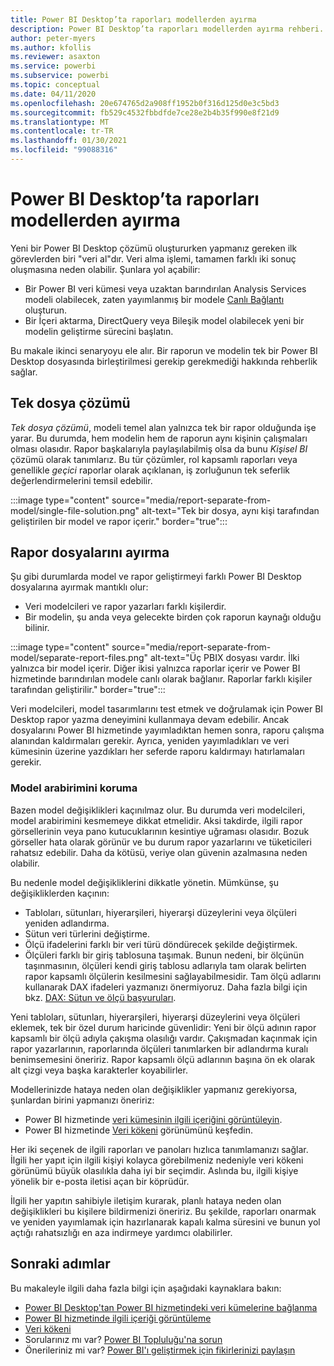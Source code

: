 ```yaml
---
title: Power BI Desktop’ta raporları modellerden ayırma
description: Power BI Desktop’ta raporları modellerden ayırma rehberi.
author: peter-myers
ms.author: kfollis
ms.reviewer: asaxton
ms.service: powerbi
ms.subservice: powerbi
ms.topic: conceptual
ms.date: 04/11/2020
ms.openlocfilehash: 20e674765d2a908ff1952b0f316d125d0e3c5bd3
ms.sourcegitcommit: fb529c4532fbbdfde7ce28e2b4b35f990e8f21d9
ms.translationtype: MT
ms.contentlocale: tr-TR
ms.lasthandoff: 01/30/2021
ms.locfileid: "99088316"
---
```

# <a name="separate-reports-from-models-in-power-bi-desktop"></a>Power BI Desktop’ta raporları modellerden ayırma

Yeni bir Power BI Desktop çözümü oluştururken yapmanız gereken ilk görevlerden biri "veri al"dır. Veri alma işlemi, tamamen farklı iki sonuç oluşmasına neden olabilir. Şunlara yol açabilir:

- Bir Power BI veri kümesi veya uzaktan barındırılan Analysis Services modeli olabilecek, zaten yayımlanmış bir modele [Canlı Bağlantı](../connect-data/desktop-report-lifecycle-datasets.md) oluşturun.
- Bir İçeri aktarma, DirectQuery veya Bileşik model olabilecek yeni bir modelin geliştirme sürecini başlatın.

Bu makale ikinci senaryoyu ele alır. Bir raporun ve modelin tek bir Power BI Desktop dosyasında birleştirilmesi gerekip gerekmediği hakkında rehberlik sağlar.

## <a name="single-file-solution"></a>Tek dosya çözümü

_Tek dosya çözümü_, modeli temel alan yalnızca tek bir rapor olduğunda işe yarar. Bu durumda, hem modelin hem de raporun aynı kişinin çalışmaları olması olasıdır. Rapor başkalarıyla paylaşılabilmiş olsa da bunu _Kişisel BI_ çözümü olarak tanımlarız. Bu tür çözümler, rol kapsamlı raporları veya genellikle _geçici_ raporlar olarak açıklanan, iş zorluğunun tek seferlik değerlendirmelerini temsil edebilir.

:::image type="content" source="media/report-separate-from-model/single-file-solution.png" alt-text="Tek bir dosya, aynı kişi tarafından geliştirilen bir model ve rapor içerir." border="true":::

## <a name="separate-report-files"></a>Rapor dosyalarını ayırma

Şu gibi durumlarda model ve rapor geliştirmeyi farklı Power BI Desktop dosyalarına ayırmak mantıklı olur:

- Veri modelcileri ve rapor yazarları farklı kişilerdir.
- Bir modelin, şu anda veya gelecekte birden çok raporun kaynağı olduğu bilinir.

:::image type="content" source="media/report-separate-from-model/separate-report-files.png" alt-text="Üç PBIX dosyası vardır. İlki yalnızca bir model içerir. Diğer ikisi yalnızca raporlar içerir ve Power BI hizmetinde barındırılan modele canlı olarak bağlanır. Raporlar farklı kişiler tarafından geliştirilir." border="true":::

Veri modelcileri, model tasarımlarını test etmek ve doğrulamak için Power BI Desktop rapor yazma deneyimini kullanmaya devam edebilir. Ancak dosyalarını Power BI hizmetinde yayımladıktan hemen sonra, raporu çalışma alanından kaldırmaları gerekir. Ayrıca, yeniden yayımladıkları ve veri kümesinin üzerine yazdıkları her seferde raporu kaldırmayı hatırlamaları gerekir.

### <a name="preserve-the-model-interface"></a>Model arabirimini koruma

Bazen model değişiklikleri kaçınılmaz olur. Bu durumda veri modelcileri, model arabirimini kesmemeye dikkat etmelidir. Aksi takdirde, ilgili rapor görsellerinin veya pano kutucuklarının kesintiye uğraması olasıdır. Bozuk görseller hata olarak görünür ve bu durum rapor yazarlarını ve tüketicileri rahatsız edebilir. Daha da kötüsü, veriye olan güvenin azalmasına neden olabilir.

Bu nedenle model değişikliklerini dikkatle yönetin. Mümkünse, şu değişikliklerden kaçının:

- Tabloları, sütunları, hiyerarşileri, hiyerarşi düzeylerini veya ölçüleri yeniden adlandırma.
- Sütun veri türlerini değiştirme.
- Ölçü ifadelerini farklı bir veri türü döndürecek şekilde değiştirmek.
- Ölçüleri farklı bir giriş tablosuna taşımak. Bunun nedeni, bir ölçünün taşınmasının, ölçüleri kendi giriş tablosu adlarıyla tam olarak belirten rapor kapsamlı ölçülerin kesilmesini sağlayabilmesidir. Tam ölçü adlarını kullanarak DAX ifadeleri yazmanızı önermiyoruz. Daha fazla bilgi için bkz. [DAX: Sütun ve ölçü başvuruları](dax-column-measure-references.md).

Yeni tabloları, sütunları, hiyerarşileri, hiyerarşi düzeylerini veya ölçüleri eklemek, tek bir özel durum haricinde güvenlidir: Yeni bir ölçü adının rapor kapsamlı bir ölçü adıyla çakışma olasılığı vardır. Çakışmadan kaçınmak için rapor yazarlarının, raporlarında ölçüleri tanımlarken bir adlandırma kuralı benimsemesini öneririz. Rapor kapsamlı ölçü adlarının başına ön ek olarak alt çizgi veya başka karakterler koyabilirler.

Modellerinizde hataya neden olan değişiklikler yapmanız gerekiyorsa, şunlardan birini yapmanızı öneririz:

- Power BI hizmetinde [veri kümesinin ilgili içeriğini görüntüleyin](../consumer/end-user-related.md).
- Power BI hizmetinde [Veri kökeni](../collaborate-share/service-data-lineage.md) görünümünü keşfedin.

Her iki seçenek de ilgili raporları ve panoları hızlıca tanımlamanızı sağlar. İlgili her yapıt için ilgili kişiyi kolayca görebilmeniz nedeniyle veri kökeni görünümü büyük olasılıkla daha iyi bir seçimdir. Aslında bu, ilgili kişiye yönelik bir e-posta iletisi açan bir köprüdür.

İlgili her yapıtın sahibiyle iletişim kurarak, planlı hataya neden olan değişiklikleri bu kişilere bildirmenizi öneririz. Bu şekilde, raporları onarmak ve yeniden yayımlamak için hazırlanarak kapalı kalma süresini ve bunun yol açtığı rahatsızlığı en aza indirmeye yardımcı olabilirler.

## <a name="next-steps"></a>Sonraki adımlar

Bu makaleyle ilgili daha fazla bilgi için aşağıdaki kaynaklara bakın:

- [Power BI Desktop'tan Power BI hizmetindeki veri kümelerine bağlanma](../connect-data/desktop-report-lifecycle-datasets.md)
- [Power BI hizmetinde ilgili içeriği görüntüleme](../consumer/end-user-related.md)
- [Veri kökeni](../collaborate-share/service-data-lineage.md)
- Sorularınız mı var? [Power BI Topluluğu'na sorun](https://community.powerbi.com/)
- Önerileriniz mi var? [Power BI'ı geliştirmek için fikirlerinizi paylaşın](https://ideas.powerbi.com/)
